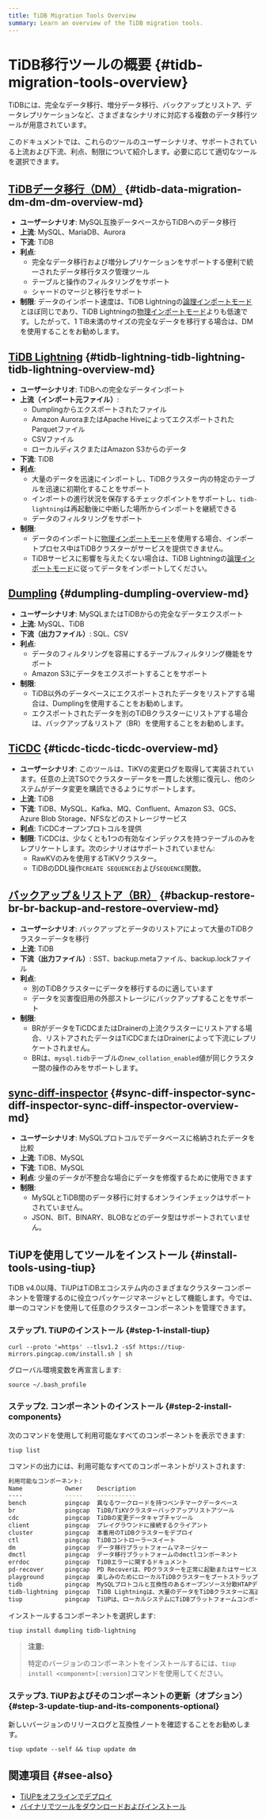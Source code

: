 ```yaml
---
title: TiDB Migration Tools Overview
summary: Learn an overview of the TiDB migration tools.
---
```


# TiDB移行ツールの概要 {#tidb-migration-tools-overview}

TiDBには、完全なデータ移行、増分データ移行、バックアップとリストア、データレプリケーションなど、さまざまなシナリオに対応する複数のデータ移行ツールが用意されています。

このドキュメントでは、これらのツールのユーザーシナリオ、サポートされている上流および下流、利点、制限について紹介します。必要に応じて適切なツールを選択できます。

<!--以下の図は各移行ツールのユーザーシナリオを示しています。

!TiDB移行ツール media/migration-tools.png-->

## [TiDBデータ移行（DM）](/dm/dm-overview.md) {#tidb-data-migration-dm-dm-dm-overview-md}

- **ユーザーシナリオ**: MySQL互換データベースからTiDBへのデータ移行
- **上流**: MySQL、MariaDB、Aurora
- **下流**: TiDB
- **利点**:
  - 完全なデータ移行および増分レプリケーションをサポートする便利で統一されたデータ移行タスク管理ツール
  - テーブルと操作のフィルタリングをサポート
  - シャードのマージと移行をサポート
- **制限**: データのインポート速度は、TiDB Lightningの[論理インポートモード](/tidb-lightning/tidb-lightning-logical-import-mode.md)とほぼ同じであり、TiDB Lightningの[物理インポートモード](/tidb-lightning/tidb-lightning-physical-import-mode.md)よりも低速です。したがって、1 TiB未満のサイズの完全なデータを移行する場合は、DMを使用することをお勧めします。

## [TiDB Lightning](/tidb-lightning/tidb-lightning-overview.md) {#tidb-lightning-tidb-lightning-tidb-lightning-overview-md}

- **ユーザーシナリオ**: TiDBへの完全なデータインポート
- **上流（インポート元ファイル）**:
  - Dumplingからエクスポートされたファイル
  - Amazon AuroraまたはApache HiveによってエクスポートされたParquetファイル
  - CSVファイル
  - ローカルディスクまたはAmazon S3からのデータ
- **下流**: TiDB
- **利点**:
  - 大量のデータを迅速にインポートし、TiDBクラスター内の特定のテーブルを迅速に初期化することをサポート
  - インポートの進行状況を保存するチェックポイントをサポートし、`tidb-lightning`は再起動後に中断した場所からインポートを継続できる
  - データのフィルタリングをサポート
- **制限**:
  - データのインポートに[物理インポートモード](/tidb-lightning/tidb-lightning-physical-import-mode-usage.md)を使用する場合、インポートプロセス中はTiDBクラスターがサービスを提供できません。
  - TiDBサービスに影響を与えたくない場合は、TiDB Lightningの[論理インポートモード](/tidb-lightning/tidb-lightning-logical-import-mode-usage.md)に従ってデータをインポートしてください。

## [Dumpling](/dumpling-overview.md) {#dumpling-dumpling-overview-md}

- **ユーザーシナリオ**: MySQLまたはTiDBからの完全なデータエクスポート
- **上流**: MySQL、TiDB
- **下流（出力ファイル）**: SQL、CSV
- **利点**:
  - データのフィルタリングを容易にするテーブルフィルタリング機能をサポート
  - Amazon S3にデータをエクスポートすることをサポート
- **制限**:
  - TiDB以外のデータベースにエクスポートされたデータをリストアする場合は、Dumplingを使用することをお勧めします。
  - エクスポートされたデータを別のTiDBクラスターにリストアする場合は、バックアップ＆リストア（BR）を使用することをお勧めします。

## [TiCDC](/ticdc/ticdc-overview.md) {#ticdc-ticdc-ticdc-overview-md}

- **ユーザーシナリオ**: このツールは、TiKVの変更ログを取得して実装されています。任意の上流TSOでクラスターデータを一貫した状態に復元し、他のシステムがデータ変更を購読できるようにサポートします。
- **上流**: TiDB
- **下流**: TiDB、MySQL、Kafka、MQ、Confluent、Amazon S3、GCS、Azure Blob Storage、NFSなどのストレージサービス
- **利点**: TiCDCオープンプロトコルを提供
- **制限**: TiCDCは、少なくとも1つの有効なインデックスを持つテーブルのみをレプリケートします。次のシナリオはサポートされていません:
  - RawKVのみを使用するTiKVクラスター。
  - TiDBのDDL操作`CREATE SEQUENCE`および`SEQUENCE`関数。

## [バックアップ＆リストア（BR）](/br/backup-and-restore-overview.md) {#backup-restore-br-br-backup-and-restore-overview-md}

- **ユーザーシナリオ**: バックアップとデータのリストアによって大量のTiDBクラスターデータを移行
- **上流**: TiDB
- **下流（出力ファイル）**: SST、backup.metaファイル、backup.lockファイル
- **利点**:
  - 別のTiDBクラスターにデータを移行するのに適しています
  - データを災害復旧用の外部ストレージにバックアップすることをサポート
- **制限**:
  - BRがデータをTiCDCまたはDrainerの上流クラスターにリストアする場合、リストアされたデータはTiCDCまたはDrainerによって下流にレプリケートされません。
  - BRは、`mysql.tidb`テーブルの`new_collation_enabled`値が同じクラスター間の操作のみをサポートします。

## [sync-diff-inspector](/sync-diff-inspector/sync-diff-inspector-overview.md) {#sync-diff-inspector-sync-diff-inspector-sync-diff-inspector-overview-md}

- **ユーザーシナリオ**: MySQLプロトコルでデータベースに格納されたデータを比較
- **上流**: TiDB、MySQL
- **下流**: TiDB、MySQL
- **利点**: 少量のデータが不整合な場合にデータを修復するために使用できます
- **制限**:
  - MySQLとTiDB間のデータ移行に対するオンラインチェックはサポートされていません。
  - JSON、BIT、BINARY、BLOBなどのデータ型はサポートされていません。

## TiUPを使用してツールをインストール {#install-tools-using-tiup}

TiDB v4.0以降、TiUPはTiDBエコシステム内のさまざまなクラスターコンポーネントを管理するのに役立つパッケージマネージャとして機能します。今では、単一のコマンドを使用して任意のクラスターコンポーネントを管理できます。

### ステップ1. TiUPのインストール {#step-1-install-tiup}

```shell
curl --proto '=https' --tlsv1.2 -sSf https://tiup-mirrors.pingcap.com/install.sh | sh
```

グローバル環境変数を再宣言します:

```shell
source ~/.bash_profile
```

### ステップ2. コンポーネントのインストール {#step-2-install-components}

次のコマンドを使用して利用可能なすべてのコンポーネントを表示できます:

```shell
tiup list
```

コマンドの出力には、利用可能なすべてのコンポーネントがリストされます:

```bash
利用可能なコンポーネント:
Name            Owner    Description
----            -----    -----------
bench           pingcap  異なるワークロードを持つベンチマークデータベース
br              pingcap  TiDB/TiKVクラスターバックアップリストアツール
cdc             pingcap  TiDBの変更データキャプチャツール
client          pingcap  プレイグラウンドに接続するクライアント
cluster         pingcap  本番用のTiDBクラスターをデプロイ
ctl             pingcap  TiDBコントローラースイート
dm              pingcap  データ移行プラットフォームマネージャー
dmctl           pingcap  データ移行プラットフォームのdmctlコンポーネント
errdoc          pingcap  TiDBエラーに関するドキュメント
pd-recover      pingcap  PD Recoverは、PDクラスターを正常に起動またはサービスを提供できない状態に回復するためのPDの災害復旧ツールです
playground      pingcap  楽しみのためにローカルTiDBクラスターをブートストラップ
tidb            pingcap  MySQLプロトコルと互換性のあるオープンソース分散HTAPデータベース
tidb-lightning  pingcap  TiDB Lightningは、大量のデータをTiDBクラスターに高速にフルインポートするためのツールです
tiup            pingcap  TiUPは、ローカルシステムにTiDBプラットフォームコンポーネントをダウンロードおよびインストールするのに役立つコマンドラインコンポーネント管理ツールです
```

インストールするコンポーネントを選択します:

```shell
tiup install dumpling tidb-lightning
```

> **注意:**
>
> 特定のバージョンのコンポーネントをインストールするには、`tiup install <component>[:version]`コマンドを使用してください。

### ステップ3. TiUPおよびそのコンポーネントの更新（オプション） {#step-3-update-tiup-and-its-components-optional}

新しいバージョンのリリースログと互換性ノートを確認することをお勧めします。

```shell
tiup update --self && tiup update dm
```

## 関連項目 {#see-also}

- [TiUPをオフラインでデプロイ](/production-deployment-using-tiup.md#deploy-tiup-offline)
- [バイナリでツールをダウンロードおよびインストール](/download-ecosystem-tools.md)
